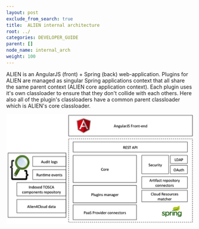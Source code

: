 ```yaml
---
layout: post
exclude_from_search: true
title:  ALIEN internal architecture
root: ../
categories: DEVELOPER_GUIDE
parent: []
node_name: internal_arch
weight: 100
---
```


ALIEN is an AngularJS (front) + Spring (back) web-application. Plugins for ALIEN are managed as singular Spring applications context that all share the same parent context (ALIEN core application context). Each plugin uses it's own classloader to ensure that they don't collide with each others. Here also all of the plugin's classloaders have a common parent classloader which is ALIEN's core classloader.

[![Alien High Level Internal Software Architecture](../images/admin_guide/AlienHighLevelSwArch.jpg)](../images/admin_guide/AlienHighLevelSwArch.jpg)
